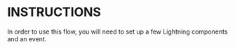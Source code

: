 # INSTRUCTIONS

In order to use this flow, you will need to set up a few Lightning components and an event.


